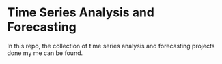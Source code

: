 
# Time Series Analysis and Forecasting
In this repo, the collection of time series analysis and forecasting projects  done my me can be found.
